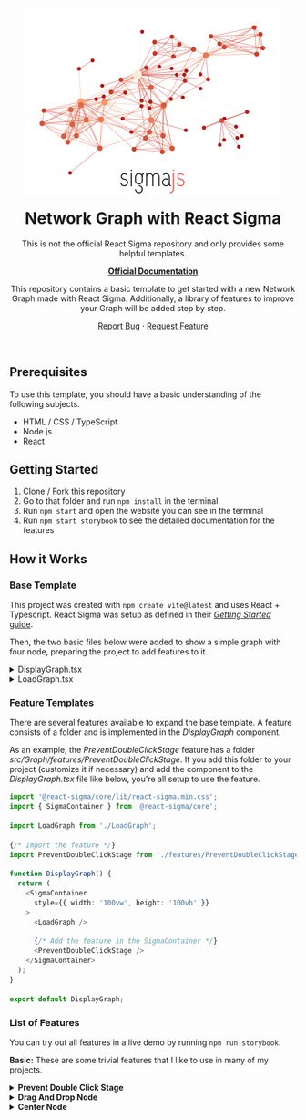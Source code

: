 <!-- PROJECT LOGO -->
<br />
<div align="center">
  <a href="https://github.com/othneildrew/Best-README-Template">
    <img src="./docs/banner.png" alt="Logo">
  </a>

  <h1 align="center" style="margin-top: 20px;">Network Graph with React Sigma</h1>

  <div>This is not the official React Sigma repository and only provides some helpful templates.</div>

  <a href="https://sim51.github.io/react-sigma/"><strong>Official Documentation</strong></a>

  <p align="center">
    This repository contains a basic template to get started with a new Network Graph made with React Sigma. Additionally, a library of features to improve your Graph will be added step by step.
    <br />     
  </p>

  <a href="https://github.com/Svenstar74/react-sigma-template/issues">Report Bug</a>
  ·
  <a href="https://github.com/Svenstar74/react-sigma-template/issues">Request Feature</a>

</div>

<br />

<!-- Prerequisites -->
## Prerequisites
To use this template, you should have a basic understanding of the following subjects.
<ul>
   <li>HTML / CSS / TypeScript</li>
   <li>Node.js</li>
   <li>React</li>
</ul>

<!-- Get Started -->
## Getting Started
1. Clone / Fork this repository
2. Go to that folder and run `npm install` in the terminal
3. Run `npm start` and open the website you can see in the terminal
4. Run `npm start storybook` to see the detailed documentation for the features

<!-- How it Works -->
## How it Works
### Base Template
This project was created with `npm create vite@latest` and uses React + Typescript. React Sigma was setup as defined in their [*Getting Started* guide](https://sim51.github.io/react-sigma/docs/start-installation).

Then, the two basic files below were added to show a simple graph with four node, preparing the project to add features to it.
<details>
   <summary>DisplayGraph.tsx</summary>

```TypeScript
import '@react-sigma/core/lib/react-sigma.min.css';
import { SigmaContainer } from '@react-sigma/core';

import LoadGraph from './LoadGraph';

function DisplayGraph() {
  return (
    <SigmaContainer
      style={{ width: '100vw', height: '100vh' }}
    >
      <LoadGraph />
    </SigmaContainer>
  );
}

export default DisplayGraph;

```
   
</details>

<details>
   <summary>LoadGraph.tsx</summary>

```TypeScript
import { useEffect } from "react";
import { useLoadGraph } from "@react-sigma/core";
import Graph from "graphology";

function LoadGraph() {
  const loadGraph = useLoadGraph();

  useEffect(() => {
    const graph = new Graph();
    graph.addNode("first", { x: 0, y: 1, size: 10, label: "first node", color: "#555" });
    graph.addNode("second", { x: 1, y: 1, size: 10, label: "second node", color: "#555" });
    graph.addNode("third", { x: 1, y: 0, size: 10, label: "third node", color: "#555" });
    graph.addNode("fourth", { x: 0, y: 0, size: 10, label: "fourth node", color: "#555" });

    loadGraph(graph);
  }, [loadGraph]);

  return null;
};

export default LoadGraph;

```
   
</details>

### Feature Templates

There are several features available to expand the base template. A feature consists of a folder and is implemented in the *DisplayGraph* component.

As an example, the *PreventDoubleClickStage* feature has a folder *src/Graph/features/PreventDoubleClickStage*. If you add this folder to your project (customize it if necessary) and add the component to the *DisplayGraph.tsx* file like below, you're all setup to use the feature.
```TypeScript
import '@react-sigma/core/lib/react-sigma.min.css';
import { SigmaContainer } from '@react-sigma/core';

import LoadGraph from './LoadGraph';

{/* Import the feature */}
import PreventDoubleClickStage from './features/PreventDoubleClickStage/GraphEvents';

function DisplayGraph() {
  return (
    <SigmaContainer
      style={{ width: '100vw', height: '100vh' }}
    >
      <LoadGraph />

      {/* Add the feature in the SigmaContainer */}
      <PreventDoubleClickStage />
    </SigmaContainer>
  );
}

export default DisplayGraph;

```

### List of Features
You can try out all features in a live demo by running `npm run storybook`.

**Basic:** These are some trivial features that I like to use in many of my projects.

<details>
  <summary><b>Prevent Double Click Stage</b></summary>

  **Description:** The Sigma Graph typically zooms in when you double-click on the stage by default. However, this feature helps prevent that behavior, which can sometimes be bothersome.
</details>

<details>
  <summary><b>Drag And Drop Node</b></summary>

  **Description:** While a static graph may serve your needs on occasion, there are times when you'll want the flexibility to reposition nodes. With this feature, you can easily drag and drop nodes as needed.
</details>

<details>
  <summary><b>Center Node</b></summary>

  **Description:** This feature shows how you can center on a node. You
  can implement this with a search field or a button to help users find
  a node if your graph becomes too large.
</details>
